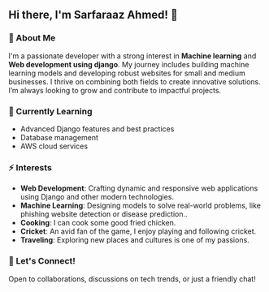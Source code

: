 ## Hi there, I'm Sarfaraaz Ahmed! 👋

### 🚀 About Me
I'm a passionate developer with a strong interest in **Machine learning** and **Web development using django**. My journey includes building machine learning models and developing robust websites for small and medium businesses. I thrive on combining both fields to create innovative solutions. I’m always looking to grow and contribute to impactful projects.

### 🌱 Currently Learning
- Advanced Django features and best practices
- Database management
- AWS cloud services

### ⚡ Interests
- **Web Development**: Crafting dynamic and responsive web applications using Django and other modern technologies.
- **Machine Learning**: Designing models to solve real-world problems, like phishing website detection or disease prediction..
- **Cooking**: I can cook some good fried chicken.
- **Cricket**: An avid fan of the game, I enjoy playing and following cricket.
- **Traveling**: Exploring new places and cultures is one of my passions.

### 💬 Let's Connect!
Open to collaborations, discussions on tech trends, or just a friendly chat!
